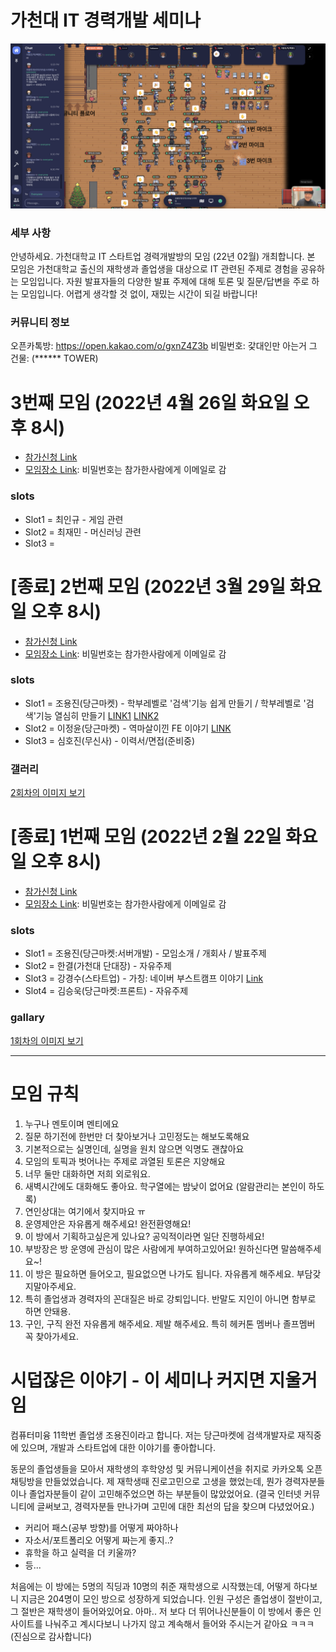 # 가천대 IT 경력개발 세미나

![main](./main.png)

###  세부 사항
안녕하세요. 가천대학교 IT 스타트업 경력개발방의 모임 (22년 02월) 개최합니다. 본 모임은 가천대학교 출신의 재학생과 졸업생을 대상으로 IT 관련된 주제로 경험을 공유하는 모임입니다. 자원 발표자들의 다양한 발표 주제에 대해 토론 및 질문/답변을 주로 하는 모임입니다. 어렵게 생각할 것 없이, 재밌는 시간이 되길 바랍니다!

### 커뮤니티 정보
오픈카톡방: https://open.kakao.com/o/gxnZ4Z3b
비밀번호: 갗대인만 아는거 그 건물: (****** TOWER)

# 3번째 모임 (2022년 4월 26일 화요일 오후 8시)

- [참가신청 Link](https://forms.gle/ny6C7AeZ4AE3RNiT7)
- [모임장소 Link](https://app.gather.town/app/gzYJQgKQYV0JBWnS/gachon-it-career): 비밀번호는 참가한사람에게 이메일로 감

### slots
- Slot1 = 최인규 - 게임 관련
- Slot2 = 최재민 - 머신러닝 관련
- Slot3 = 

# [종료] 2번째 모임 (2022년 3월 29일 화요일 오후 8시)

- [참가신청 Link](https://forms.gle/Ggkkpyn1nQjzUzVEA)
- [모임장소 Link](https://app.gather.town/app/gzYJQgKQYV0JBWnS/gachon-it-career): 비밀번호는 참가한사람에게 이메일로 감

### slots
- Slot1 = 조용진(당근마켓) - 학부레벨로 '검색'기능 쉽게 만들기 / 학부레벨로 '검색'기능 열심히 만들기 [LINK1](./docs/20220329_lets_make_search.pdf) [LINK2](./docs/20220329_elasticsearch_araboza.pdf)
- Slot2 = 이정윤(당근마켓) - 역마살이낀 FE 이야기 [LINK](./docs/20220329_move_move_fe_story.pdf)
- Slot3 = 심호진(무신사) - 이력서/면접(준비중)

### 갤러리

[2회차의 이미지 보기](./images/20220329/README.md)

# [종료] 1번째 모임 (2022년 2월 22일 화요일 오후 8시)

- [참가신청 Link](https://forms.gle/segDRczDSAwQAG5a9)
- [모임장소 Link](https://app.gather.town/app/gzYJQgKQYV0JBWnS/gachon-it-career): 비밀번호는 참가한사람에게 이메일로 감

### slots
- Slot1 = 조용진(당근마켓:서버개발) - 모임소개 / 개회사 / 발표주제
- Slot2 = 한결(가천대 단대장) - 자유주제
- Slot3 = 강경수(스타트업) - 가칭: 네이버 부스트캠프 이야기 [Link](./docs/20220222_kakasoo_how_to_study.pdf)
- Slot4 = 김승욱(당근마켓:프론트) - 자유주제

### gallary

[1회차의 이미지 보기](./images/20220222/README.md)

------------------------------------------------------

# 모임 규칙

1. 누구나 멘토이며 멘티에요
2. 질문 하기전에 한번만 더 찾아보거나 고민정도는 해보도록해요
3. 기본적으로는 실명인데, 실명을 원치 않으면 익명도 괜찮아요
4. 모임의 토픽과 벗어나는 주제로 과열된 토론은 지양해요
5. 너무 둘만 대화하면 저희 외로워요.
6. 새벽시간에도 대화해도 좋아요. 학구열에는 밤낮이 없어요 (알람관리는 본인이 하도록)
7. 연인상대는 여기에서 찾지마요 ㅠ
8. 운영제안은 자유롭게 해주세요! 완전환영해요!
9. 이 방에서 기획하고싶은게 있나요? 공익적이라면 일단 진행하세요!
10. 부방장은 방 운영에 관심이 많은 사람에게 부여하고있어요! 원하신다면 말씀해주세요~!
11. 이 방은 필요하면 들어오고, 필요없으면 나가도 됩니다. 자유롭게 해주세요. 부담갖지말아주세요.
12. 특히 졸업생과 경력자의 꼰대질은 바로 강퇴입니다. 반말도 지인이 아니면 함부로 하면 안돼용.
13. 구인, 구직 완전 자유롭게 해주세요. 제발 해주세요. 특히 헤커톤 멤버나 졸프멤버 꼭 찾아가세요.


# 시덥잖은 이야기 - 이 세미나 커지면 지울거임
컴퓨터미융 11학번 졸업생 조용진이라고 합니다.
저는 당근마켓에 검색개발자로 재직중에 있으며, 개발과 스타트업에 대한 이야기를 좋아합니다.

동문의 졸업생들을 모아서 재학생의 후학양성 및 커뮤니케이션을 취지로 카카오톡 오픈 채팅방을 만들었었습니다. 제 재학생때 진로고민으로 고생을 했었는데, 뭔가 경력자분들이나 졸업자분들이 같이 고민해주었으면 하는 부분들이 많았었어요. (결국 인터넷 커뮤니티에 글써보고, 경력자분들 만나가며 고민에 대한 최선의 답을 찾으며 다녔었어요.)

- 커리어 패스(공부 방향)를 어떻게 짜야하나
- 자소서/포트폴리오 어떻게 짜는게 좋지..?
- 휴학을 하고 실력을 더 키울까?
- 등...

처음에는 이 방에는 5명의 직딩과 10명의 취준 재학생으로 시작했는데, 어떻게 하다보니 지금은 204명이 모인 방으로 성장하게 되었습니다. 인원 구성은 졸업생이 절반이고, 그 절반은 재학생이 들어와있어요. 아마.. 저 보다 더 뛰어나신분들이 이 방에서 좋은 인사이트를 나눠주고 계시다보니 나가지 않고 계속해서 들어와 주시는거 같아요 ㅋㅋㅋ  (진심으로 감사합니다)
